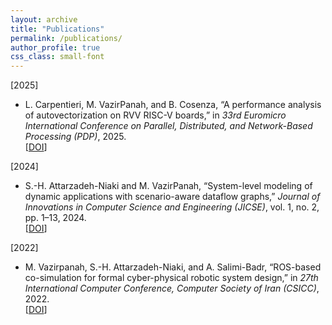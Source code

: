 ```yaml
---
layout: archive
title: "Publications"
permalink: /publications/
author_profile: true
css_class: small-font
---
```


[2025]  
- L. Carpentieri, M. VazirPanah, and B. Cosenza, “A performance analysis of autovectorization on RVV RISC-V boards,” in *33rd Euromicro International Conference on Parallel, Distributed, and Network-Based Processing (PDP)*, 2025.  
[[DOI](https://doi.org/10.1109/PDP66500.2025.00026)]

[2024]  
- S.-H. Attarzadeh-Niaki and M. VazirPanah, “System-level modeling of dynamic applications with scenario-aware dataflow graphs,” *Journal of Innovations in Computer Science and Engineering (JICSE)*, vol. 1, no. 2, pp. 1–13, 2024.  
[[DOI](https://doi.org/10.48308/jicse.2024.232987.1023)]

[2022]  
- M. Vazirpanah, S.-H. Attarzadeh-Niaki, and A. Salimi-Badr, “ROS-based co-simulation for formal cyber-physical robotic system design,” in *27th International Computer Conference, Computer Society of Iran (CSICC)*, 2022.  
[[DOI](https://doi.org/10.1109/CSICC55295.2022.9780500)]

<!-- Future versions can include links like PDF/Slides/BibTeX like below
[[PDF](#) | [Slides](#) | [BibTeX](#)] -->
